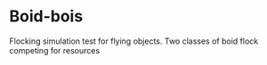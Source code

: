 # Boid-bois
Flocking simulation test for flying objects. Two classes of boid flock competing for resources
